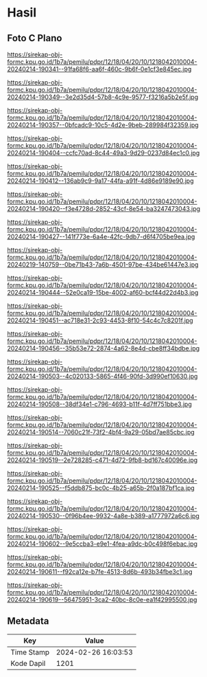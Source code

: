 # Hasil

## Foto C Plano

https://sirekap-obj-formc.kpu.go.id/1b7a/pemilu/pdpr/12/18/04/20/10/1218042010004-20240214-190341--91fa68f6-aa6f-460c-9b6f-0e1cf3e845ec.jpg

https://sirekap-obj-formc.kpu.go.id/1b7a/pemilu/pdpr/12/18/04/20/10/1218042010004-20240214-190349--3e2d35d4-57b8-4c9e-9577-f3216a5b2e5f.jpg

https://sirekap-obj-formc.kpu.go.id/1b7a/pemilu/pdpr/12/18/04/20/10/1218042010004-20240214-190357--0bfcadc9-10c5-4d2e-9beb-289984f32359.jpg

https://sirekap-obj-formc.kpu.go.id/1b7a/pemilu/pdpr/12/18/04/20/10/1218042010004-20240214-190404--ccfc70ad-8c44-49a3-9d29-0237d84ec1c0.jpg

https://sirekap-obj-formc.kpu.go.id/1b7a/pemilu/pdpr/12/18/04/20/10/1218042010004-20240214-190412--136ab9c9-9a17-44fa-a91f-4d86e9189e90.jpg

https://sirekap-obj-formc.kpu.go.id/1b7a/pemilu/pdpr/12/18/04/20/10/1218042010004-20240214-190420--f3e4728d-2852-43cf-8e54-ba3247473043.jpg

https://sirekap-obj-formc.kpu.go.id/1b7a/pemilu/pdpr/12/18/04/20/10/1218042010004-20240214-190427--141f773e-6a4e-42fc-9db7-d6f4705be9ea.jpg

https://sirekap-obj-formc.kpu.go.id/1b7a/pemilu/pdpr/12/18/04/20/10/1218042010004-20240219-140759--0be71b43-7a6b-4501-97be-434be61447e3.jpg

https://sirekap-obj-formc.kpu.go.id/1b7a/pemilu/pdpr/12/18/04/20/10/1218042010004-20240214-190444--52e0ca19-15be-4002-af60-bcf44d22d4b3.jpg

https://sirekap-obj-formc.kpu.go.id/1b7a/pemilu/pdpr/12/18/04/20/10/1218042010004-20240214-190451--ac718e31-2c93-4453-8f10-54c4c7c8201f.jpg

https://sirekap-obj-formc.kpu.go.id/1b7a/pemilu/pdpr/12/18/04/20/10/1218042010004-20240214-190456--35b53e72-2874-4a62-8e4d-cbe8ff34bdbe.jpg

https://sirekap-obj-formc.kpu.go.id/1b7a/pemilu/pdpr/12/18/04/20/10/1218042010004-20240214-190503--4c020133-5865-4f46-90fd-3d990ef10630.jpg

https://sirekap-obj-formc.kpu.go.id/1b7a/pemilu/pdpr/12/18/04/20/10/1218042010004-20240214-190508--38df34e1-c796-4693-b11f-4d7ff751bbe3.jpg

https://sirekap-obj-formc.kpu.go.id/1b7a/pemilu/pdpr/12/18/04/20/10/1218042010004-20240214-190514--7060c21f-73f2-4bf4-9a29-05bd7ae85cbc.jpg

https://sirekap-obj-formc.kpu.go.id/1b7a/pemilu/pdpr/12/18/04/20/10/1218042010004-20240214-190519--2e728285-c471-4d72-9fb8-bd167c40096e.jpg

https://sirekap-obj-formc.kpu.go.id/1b7a/pemilu/pdpr/12/18/04/20/10/1218042010004-20240214-190525--f5ddb875-bc0c-4b25-a65b-2f0a187bf1ca.jpg

https://sirekap-obj-formc.kpu.go.id/1b7a/pemilu/pdpr/12/18/04/20/10/1218042010004-20240214-190530--0f96b4ee-9932-4a8e-b389-a1777972a6c6.jpg

https://sirekap-obj-formc.kpu.go.id/1b7a/pemilu/pdpr/12/18/04/20/10/1218042010004-20240214-190602--9e5ccba3-e9e1-4fea-a9dc-b0c498f6ebac.jpg

https://sirekap-obj-formc.kpu.go.id/1b7a/pemilu/pdpr/12/18/04/20/10/1218042010004-20240214-190611--f92ca12e-b7fe-4513-8d6b-493b34fbe3c1.jpg

https://sirekap-obj-formc.kpu.go.id/1b7a/pemilu/pdpr/12/18/04/20/10/1218042010004-20240214-190619--56475951-3ca2-40bc-8c0e-ea1f42995500.jpg


## Metadata

| Key        | Value               |
| ---------- | ------------------- |
| Time Stamp | 2024-02-26 16:03:53 |
| Kode Dapil | 1201                |




